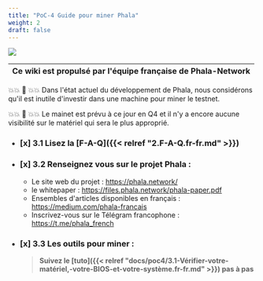 ```yaml
---
title: "PoC-4 Guide pour miner Phala"
weight: 2
draft: false
---
```


![](/images/docs/poc4-fr/getty_493471862_2000133320009280350_332727.jpg)

Ce wiki est propulsé par l'équipe française de Phala-Network | 
---------------------------------------------------- | 

&#128165;&#128165; &#128679; &#128165;&#128165; Dans l'état actuel du développement de Phala, nous considérons qu'il est inutile d'investir dans une machine pour miner le testnet. 

&#128165;&#128165; &#128679; &#128165;&#128165; Le mainet est prévu à ce jour en Q4 et il n'y a encore aucune visibilité sur le matériel qui sera le plus approprié. 

- ### [x] 3.1 Lisez la [F-A-Q]({{< relref "2.F-A-Q.fr-fr.md" >}})

- ### [x] 3.2 Renseignez vous sur le projet Phala :
    - Le site web du projet : https://phala.network/
    - le whitepaper : https://files.phala.network/phala-paper.pdf
    - Ensembles d'articles disponibles en français : https://medium.com/phala-francais
    - Inscrivez-vous sur le Télégram francophone : https://t.me/phala_french


- ### [x] 3.3 Les outils pour miner :
    > **Suivez le [tuto]({{< relref "docs/poc4/3.1-Vérifier-votre-matériel,-votre-BIOS-et-votre-système.fr-fr.md" >}}) pas à pas**
 

